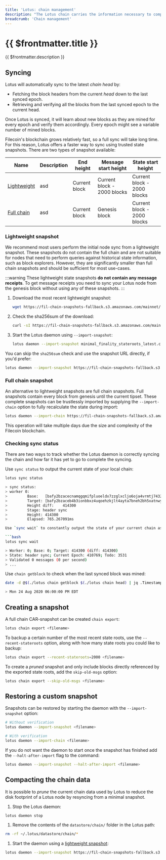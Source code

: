 ```yaml
---
title: 'Lotus: chain management'
description: "The Lotus chain carries the information necessary to compute the current state of the Filecoin network. This guide explains how to manage several aspects of the chain, including how to decrease your node's sync-time by loading the chain from a snapshot."
breadcrumb: 'Chain management'
---
```


# {{ $frontmatter.title }}

{{ $frontmatter.description }}

## Syncing

Lotus will automatically sync to the latest _chain head_ by:

- Fetching the block headers from the current _head_ down to the last synced epoch.
- Retrieving and verifying all the blocks from the last synced epoch to the current head.

Once Lotus is synced, it will learn about new blocks as they are mined for every epoch and verify them accordingly. Every epoch might see a variable number of mined blocks.

Filecoin's blockchain grows relatively fast, so a full sync will take long time. For this reason, Lotus offers a faster way to sync using trusted state snapshots. There are two types of snapshot available:

| Name                                 | Description | End height    | Message start height        | State start height          |
| ------------------------------------ | ----------- | ------------- | --------------------------- | --------------------------- |
| [Lightweight](#lightweight-snapshot) | asd         | Current block | Current block - 2000 blocks | Current block - 2000 blocks |
| [Full chain](#full-chain-snapshot)   | asd         | Current block | Genesis block               | Current block - 2000 blocks |

### Lightweight snapshot

We recommend most users perform the initial node sync from a lightweight snapshot. These snapshots do not contain the full chain and are not suitable for nodes that need to perform queries against historical state information, such as block explorers. However, they are significantly smaller than full chain snapshots and should be sufficient for most use-cases.

:::warning
These lightweight state snapshots **do not contain any message receipts**. To get message receipts you need to sync your Lotus node from the genesis block without using any of these snapshots.
:::

1.  Download the most recent lightweight snapshot:

    ```bash
    wget https://fil-chain-snapshots-fallback.s3.amazonaws.com/mainnet/minimal_finality_stateroots_latest.car
    ```

1.  Check the sha256sum of the download:

    ```bash
    curl -sI https://fil-chain-snapshots-fallback.s3.amazonaws.com/mainnet/minimal_finality_stateroots_latest.car | perl -ne '/^x-amz-website-redirect-location:(.+)\.car\s\*$/ && print "$1.sha256sum"' | xargs curl -s
    ```

1.  Start the Lotus daemon using `--import-snapshot`:

    ```bash
    lotus daemon --import-snapshot minimal_finality_stateroots_latest.car
    ```

You can skip the `sha256sum` check and use the snapshot URL directly, if you'd prefer:

```bash
lotus daemon --import-snapshot https://fil-chain-snapshots-fallback.s3.amazonaws.com/mainnet/minimal_finality_stateroots_latest.car
```

### Full chain snapshot

An alternative to lightweight snapshots are full chain snapshots. Full snapshots contain every block from genesis until the current tipset. These complete snapshots can be trustlessly imported by supplying the `--import-chain` option to fully recalculate the state during import:

```sh
lotus daemon --import-chain https://fil-chain-snapshots-fallback.s3.amazonaws.com/mainnet/complete_chain_with_finality_stateroots_latest.car
```

This operation will take multiple days due the size and complexity of the Filecoin blockchain.

### Checking sync status

There are two ways to track whether the Lotus daemon is correctly syncing the chain and how far it has yet to go to complete the syncing.

Use `sync status` to output the current state of your local chain:

````sh
lotus sync status

> sync status:
> worker 0:
>         Base:   [bafy2bzacecnamqgqmifpluoeldx7zzglxcljo6oja4vrmtj7432rphldpdmm2]
>         Target: [bafy2bzaceb4b3ionbbxz4uqoehzkjlt4ayta7bneh2bh5xatnwypeuqypebmw bafy2bzaceb2uct4pawanule5bt2ivepcgqls6e6f52lccofvdyfynyfnsa3aa bafy2bzacealylayv2mpgx7wkf54diu6vqmw5yubdgkauii7q2fb7hvwk4343i] (414300)
>         Height diff:    414300
>         Stage: header sync
>         Height: 414300
>         Elapsed: 765.267091ms

Use `sync wait` to constantly output the state of your current chain as an ongoing process:

```bash
lotus sync wait

> Worker: 0; Base: 0; Target: 414300 (diff: 414300)
> State: header sync; Current Epoch: 410769; Todo: 3531
> Validated 0 messages (0 per second)
> ...
````

Use `chain getblock` to check when the last synced block was mined:

```bash
date -d @$(./lotus chain getblock $(./lotus chain head) | jq .Timestamp)

> Mon 24 Aug 2020 06:00:00 PM EDT
```

## Creating a snapshot

A full chain CAR-snapshot can be created `chain export`:

```bash
lotus chain export <filename>
```

To backup a certain number of the most recent state roots, use the `--recent-stateroots` option, along with how many state roots you could like to backup:

```bash
lotus chain export --recent-stateroots=2000 <filename>
```

To create a _pruned_ snapshot and only include blocks directly referenced by the exported state roots, add the `skip-old-msgs` option:

```bash
lotus chain export --skip-old-msgs <filename>
```

## Restoring a custom snapshot

Snapshots can be restored by starting the daemon with the `--import-snapshot` option:

```bash
# Without verification
lotus daemon --import-snapshot <filename>

# With verification
lotus daemon --import-chain <filename>
```

If you do not want the daemon to start once the snapshot has finished add the `--halt-after-import` flag to the command:

```bash
lotus daemon --import-snapshot --halt-after-import <filename>
```

## Compacting the chain data

It is possible to _prune_ the current chain data used by Lotus to reduce the disk footprint of a Lotus node by resyncing from a minimal snapshot.

1. Stop the Lotus daemon:

```bash
lotus daemon stop
```

1. Remove the contents of the `datastore/chain/` folder in the Lotus path:

```bash
rm -rf ~/.lotus/datastore/chain/*
```

1. Start the daemon using a [lightweight snapshot](#lightweight-snapshot):

```bash
lotus daemon --import-snapshot https://fil-chain-snapshots-fallback.s3.amazonaws.com/mainnet/minimal_finality_stateroots_latest.car
```

